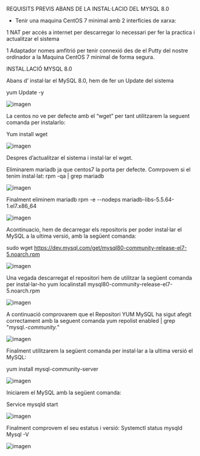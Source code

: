 REQUISITS PREVIS ABANS DE LA INSTAL·LACIO DEL MYSQL 8.0

- Tenir una maquina CentOS 7 minimal amb 2 interfícies de xarxa: 

1 NAT per accés a internet per descarregar lo necessari per fer la practica i actualitzar el sistema 

1 Adaptador nomes amfitrió per tenir connexió des de el Putty del nostre ordinador a la Maquina CentOS 7 minimal de forma segura.






INSTAL.LACIÓ MYSQL 8.0

Abans d’ instal·lar el MySQL 8.0, hem de fer un Update del sistema 

yum Update -y

![imagen](https://user-images.githubusercontent.com/61557739/154850647-69443c21-21ea-4365-b3a7-2e19c8ab8540.png)

La centos no ve per defecte amb el “wget” per tant utilitzarem la seguent comanda per instalarlo:

Yum install wget

![imagen](https://user-images.githubusercontent.com/61557739/154850671-555c6cf6-9192-4e07-9e8f-eaa4c0893d29.png)

Despres d’actualitzar el sistema i instal·lar el wget. 

Eliminarem mariadb ja que centos7 la porta per defecte. Comrpovem si el tenim instal·lat:
rpm -qa | grep mariadb

![imagen](https://user-images.githubusercontent.com/61557739/154850693-15197c1d-bae6-472a-b9f1-66adc2df613c.png)

Finalment eliminem mariadb
rpm -e --nodeps mariadb-libs-5.5.64-1.el7.x86_64

![imagen](https://user-images.githubusercontent.com/61557739/154850715-dc5355e7-42ba-4d2e-bf95-1f9b77e22d36.png)

Acontinuacio, hem de decarregar els repositoris per poder instal·lar el MySQL a la ultima versió, amb la següent comanda:

sudo wget https://dev.mysql.com/get/mysql80-community-release-el7-5.noarch.rpm

![imagen](https://user-images.githubusercontent.com/61557739/154850746-dc5123fd-7cc4-4936-bbd0-5c7c5e732d42.png)


Una vegada descarregat el repositori hem de utilitzar la següent comanda per instal·lar-ho 
yum localinstall mysql80-community-release-el7-5.noarch.rpm

![imagen](https://user-images.githubusercontent.com/61557739/154850752-69f690f2-3872-4a11-aa52-3e4f1658fe78.png)


A continuació comprovarem que el Repositori YUM MySQL ha sigut afegit correctament amb la seguent comanda
yum repolist enabled | grep "mysql.*-community.*"

![imagen](https://user-images.githubusercontent.com/61557739/154850773-4316c3d6-6e11-45ae-826f-c3c32d803709.png)


 Finalment utilitzarem la següent comanda per instal·lar a la ultima versió el MySQL:

yum install mysql-community-server

![imagen](https://user-images.githubusercontent.com/61557739/154850788-af9da49f-1707-4a58-a2bc-4d269cc17bc5.png)

Iniciarem el MySQL amb la següent comanda:

Service mysqld start

![imagen](https://user-images.githubusercontent.com/61557739/154850795-905f0559-8d7d-4990-9fe4-27ed94378442.png)

Finalment comprovem el seu estatus i versió:
Systemctl status mysqld
Mysql -V

![imagen](https://user-images.githubusercontent.com/61557739/154850813-7d97b3a0-8f4a-44df-8477-bad6b0bfe9ee.png)
